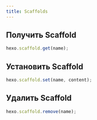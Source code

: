 ```yaml
---
title: Scaffolds
---
```


## Получить Scaffold

```js
hexo.scaffold.get(name);
```

## Установить Scaffold

```js
hexo.scaffold.set(name, content);
```

## Удалить Scaffold

```js
hexo.scaffold.remove(name);
```
